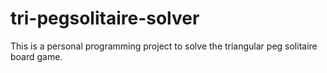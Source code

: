 # tri-pegsolitaire-solver
This is a personal programming project to solve the triangular peg solitaire board game.
